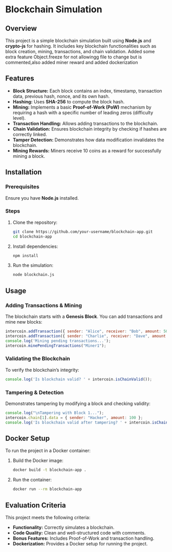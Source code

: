 # Blockchain Simulation

## Overview
This project is a simple blockchain simulation built using **Node.js** and **crypto-js** for hashing. It includes key blockchain functionalities such as block creation, mining, transactions, and chain validation.
Added some extra feature Object.freeze for not allowingg file to change but is commented,also added miner reward and added dockerization

## Features
- **Block Structure:** Each block contains an index, timestamp, transaction data, previous hash, nonce, and its own hash.
- **Hashing:** Uses **SHA-256** to compute the block hash.
- **Mining:** Implements a basic **Proof-of-Work (PoW)** mechanism by requiring a hash with a specific number of leading zeros (difficulty level).
- **Transaction Handling:** Allows adding transactions to the blockchain.
- **Chain Validation:** Ensures blockchain integrity by checking if hashes are correctly linked.
- **Tamper Detection:** Demonstrates how data modification invalidates the blockchain.
- **Mining Rewards:** Miners receive 10 coins as a reward for successfully mining a block.

## Installation
### Prerequisites
Ensure you have **Node.js** installed.

### Steps
1. Clone the repository:
   ```sh
   git clone https://github.com/your-username/blockchain-app.git
   cd blockchain-app
   ```
2. Install dependencies:
   ```sh
   npm install
   ```
3. Run the simulation:
   ```sh
   node blockchain.js
   ```

## Usage
### Adding Transactions & Mining
The blockchain starts with a **Genesis Block**. You can add transactions and mine new blocks:
```js
intercoin.addTransaction({ sender: "Alice", receiver: "Bob", amount: 50 });
intercoin.addTransaction({ sender: "Charlie", receiver: "Dave", amount: 20 });
console.log('Mining pending transactions...');
intercoin.minePendingTransactions("Miner1");
```

### Validating the Blockchain
To verify the blockchain’s integrity:
```js
console.log('Is blockchain valid? ' + intercoin.isChainValid());
```

### Tampering & Detection
Demonstrates tampering by modifying a block and checking validity:
```js
console.log("\nTampering with Block 1...");
intercoin.chain[1].data = { sender: "Hacker", amount: 100 };
console.log('Is blockchain valid after tampering? ' + intercoin.isChainValid());
```

## Docker Setup
To run the project in a Docker container:
1. Build the Docker image:
   ```sh
   docker build -t blockchain-app .
   ```
2. Run the container:
   ```sh
   docker run --rm blockchain-app
   ```

## Evaluation Criteria
This project meets the following criteria:
- **Functionality:** Correctly simulates a blockchain.
- **Code Quality:** Clean and well-structured code with comments.
- **Bonus Features:** Includes Proof-of-Work and transaction handling.
- **Dockerization:** Provides a Docker setup for running the project.
